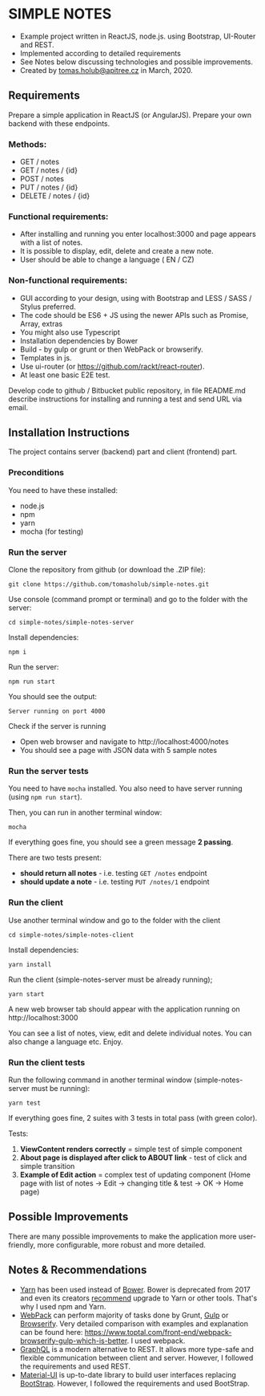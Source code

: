# SIMPLE NOTES

- Example project written in ReactJS, node.js. using Bootstrap, UI-Router and REST.
- Implemented according to detailed requirements
- See Notes below discussing technologies and possible improvements.
- Created by [tomas.holub@apitree.cz](mailto:tomas.holub@apitree.cz) in March, 2020.

## Requirements

Prepare a simple application in ReactJS (or AngularJS). Prepare your own backend with these endpoints.

### Methods:
- GET / notes
- GET / notes / {id}
- POST / notes
- PUT / notes / {id}
- DELETE / notes / {id}

### Functional requirements:

- After installing and running you enter localhost:3000 and page appears with a list of notes.
- It is possible to display, edit, delete and create a new note.
- User should be able to change a language ( EN / CZ)

### Non-functional requirements:
- GUI according to your design, using with Bootstrap and LESS / SASS / Stylus preferred.
- The code should be ES6 + JS using the newer APIs such as Promise, Array, extras
- You might also use Typescript
- Installation dependencies by Bower
- Build - by gulp or grunt or then WebPack or browserify.
- Templates in js.
- Use ui-router (or https://github.com/rackt/react-router).
- At least one basic E2E test.

Develop code to github / Bitbucket public repository, in file README.md describe instructions
for installing and running a test and send URL via email.


## Installation Instructions

The project contains server (backend) part and client (frontend) part.

### Preconditions
You need to have these installed:
- node.js
- npm
- yarn
- mocha (for testing)


### Run the server
Clone the repository from github (or download the .ZIP file):
```
git clone https://github.com/tomasholub/simple-notes.git
```

Use console (command prompt or terminal) and go to the folder with the server:
```
cd simple-notes/simple-notes-server
```
  
Install dependencies:
```
npm i
```

Run the server:
```
npm run start
```
You should see the output:
```
Server running on port 4000
```
  
Check if the server is running
- Open web browser and navigate to http://localhost:4000/notes
- You should see a page with JSON data with 5 sample notes

### Run the server tests

You need to have `mocha` installed. You also need to have server running (using `npm run start`).

Then, you can run in another terminal window:
```
mocha
```
If everything goes fine, you should see a green message **2 passing**.

There are two tests present:
- **should return all notes** - i.e. testing `GET /notes` endpoint
- **should update a note** - i.e. testing `PUT /notes/1` endpoint

### Run the client
Use another terminal window and go to the folder with the client
```
cd simple-notes/simple-notes-client
```
  
Install dependencies:
```
yarn install
```
  
Run the client (simple-notes-server must be already running);
```
yarn start
```

A new web browser tab should appear with the application running on http://localhost:3000

You can see a list of notes, view, edit and delete individual notes. You can also change a language etc. Enjoy.

### Run the client tests

Run the following command in another terminal window (simple-notes-server must be running):
```
yarn test
```
If everything goes fine, 2 suites with 3 tests in total pass (with green color).
  
Tests:
  1. **ViewContent renders correctly** = simple test of simple component
  1.  **About page is displayed after click to ABOUT link** - test of click and simple transition
  1. **Example of Edit action** = complex test of updating component (Home page with list of notes -> Edit -> changing title & test -> OK -> Home page) 

## Possible Improvements

There are many possible improvements to make the application more user-friendly, more configurable, more robust and more detailed.

## Notes & Recommendations

- [Yarn](https://yarnpkg.com/) has been used instead of [Bower](https://bower.io/). Bower is deprecated from 2017 and even its creators [recommend](https://bower.io/blog/2017/how-to-migrate-away-from-bower/) upgrade to Yarn or other tools. That's why I used npm and Yarn.
- [WebPack](https://github.com/webpack/webpack) can perform majority of tasks done by Grunt, [Gulp](https://gulpjs.com/) or [Browserify](http://browserify.org/). Very detailed comparison with examples and explanation can be found here: https://www.toptal.com/front-end/webpack-browserify-gulp-which-is-better. I used webpack.
- [GraphQL](http://graphql.org) is a modern alternative to REST. It allows more type-safe and flexible communication between client and server. However, I followed the requirements and used REST.
- [Material-UI](https://material-ui.com/) is up-to-date library to build user interfaces replacing [BootStrap](https://getbootstrap.com/). However, I followed the requirements and used BootStrap.
